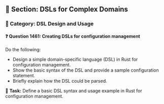 ## 📘 Section: DSLs for Complex Domains
### 🔹 Category: DSL Design and Usage
#### ❓ Question 1461: Creating DSLs for configuration management

Do the following:

- Design a simple domain-specific language (DSL) in Rust for configuration management.
- Show the basic syntax of the DSL and provide a sample configuration statement.
- Briefly explain how the DSL could be parsed.

🔧 **Task:** Define a basic DSL syntax and usage example in Rust for configuration management.

